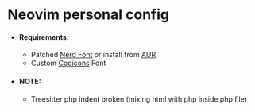 # Neovim personal config

-   #### Requirements:

    -   Patched [Nerd Font](https://github.com/ryanoasis/nerd-fonts) or install from [AUR](https://aur.archlinux.org/packages/nerd-fonts-complete)
    -   Custom [Codicons](https://github.com/ChristianChiarulli/neovim-codicons) Font

-   #### NOTE:
    -   Treesitter php indent broken (mixing html with php inside php file)

